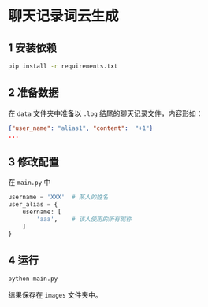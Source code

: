 # 聊天记录词云生成

## 1 安装依赖

```bash
pip install -r requirements.txt
```

## 2 准备数据

在 `data` 文件夹中准备以 `.log` 结尾的聊天记录文件，内容形如：

```json
{"user_name": "alias1", "content":  "+1"}
...
```

## 3 修改配置

在 `main.py` 中

```python
username = 'XXX'  # 某人的姓名
user_alias = {
    username: [
        'aaa',    # 该人使用的所有昵称
    ]
}
```

## 4 运行

```bash
python main.py
```

结果保存在 `images` 文件夹中。